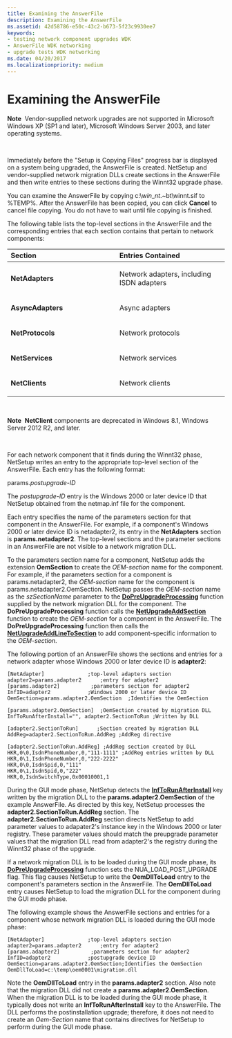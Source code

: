 ```yaml
---
title: Examining the AnswerFile
description: Examining the AnswerFile
ms.assetid: 42d58786-e50c-43c2-b673-5f23c9930ee7
keywords:
- testing network component upgrades WDK
- AnswerFile WDK networking
- upgrade tests WDK networking
ms.date: 04/20/2017
ms.localizationpriority: medium
---
```


# Examining the AnswerFile





**Note**  Vendor-supplied network upgrades are not supported in Microsoft Windows XP (SP1 and later), Microsoft Windows Server 2003, and later operating systems.

 

Immediately before the "Setup is Copying Files" progress bar is displayed on a system being upgraded, the AnswerFile is created. NetSetup and vendor-supplied network migration DLLs create sections in the AnswerFile and then write entries to these sections during the Winnt32 upgrade phase.

You can examine the AnswerFile by copying c:\\$win\_nt$.~bt\\winnt.sif to %TEMP%. After the AnswerFile has been copied, you can click **Cancel** to cancel file copying. You do not have to wait until file copying is finished.

The following table lists the top-level sections in the AnswerFile and the corresponding entries that each section contains that pertain to network components:

<table>
<colgroup>
<col width="50%" />
<col width="50%" />
</colgroup>
<thead>
<tr class="header">
<th align="left">Section</th>
<th align="left">Entries Contained</th>
</tr>
</thead>
<tbody>
<tr class="odd">
<td align="left"><p><strong>NetAdapters</strong></p></td>
<td align="left"><p>Network adapters, including ISDN adapters</p></td>
</tr>
<tr class="even">
<td align="left"><p><strong>AsyncAdapters</strong></p></td>
<td align="left"><p>Async adapters</p></td>
</tr>
<tr class="odd">
<td align="left"><p><strong>NetProtocols</strong></p></td>
<td align="left"><p>Network protocols</p></td>
</tr>
<tr class="even">
<td align="left"><p><strong>NetServices</strong></p></td>
<td align="left"><p>Network services</p></td>
</tr>
<tr class="odd">
<td align="left"><p><strong>NetClients</strong></p></td>
<td align="left"><p>Network clients</p></td>
</tr>
</tbody>
</table>

 

**Note**  **NetClient** components are deprecated in Windows 8.1, Windows Server 2012 R2, and later.

 

For each network component that it finds during the Winnt32 phase, NetSetup writes an entry to the appropriate top-level section of the AnswerFile. Each entry has the following format:

params.*postupgrade-ID*

The *postupgrade-ID* entry is the Windows 2000 or later device ID that NetSetup obtained from the netmap.inf file for the component.

Each entry specifies the name of the parameters section for that component in the AnswerFile. For example, if a component's Windows 2000 or later device ID is netadapter2, its entry in the **NetAdapters** section is **params.netadapter2**. The top-level sections and the parameter sections in an AnswerFile are not visible to a network migration DLL.

To the parameters section name for a component, NetSetup adds the extension **OemSection** to create the *OEM-section* name for the component. For example, if the parameters section for a component is params.netadapter2, the *OEM-section* name for the component is params.netadapter2.OemSection. NetSetup passes the *OEM-section* name as the *szSectionName* parameter to the [**DoPreUpgradeProcessing**](https://msdn.microsoft.com/library/windows/hardware/ff545634) function supplied by the network migration DLL for the component. The **DoPreUpgradeProcessing** function calls the [**NetUpgradeAddSection**](https://msdn.microsoft.com/library/windows/hardware/ff559063) function to create the *OEM-section* for a component in the AnswerFile. The **DoPreUpgradeProcessing** function then calls the [**NetUpgradeAddLineToSection**](https://msdn.microsoft.com/library/windows/hardware/ff559059) to add component-specific information to the *OEM-section*.

The following portion of an AnswerFile shows the sections and entries for a network adapter whose Windows 2000 or later device ID is **adapter2**:

```INF
[NetAdapter]              ;top-level adapters section
adapter2=params.adapter2      ;entry for adapter2
[params.adapter2]          ;parameters section for adapter2
InfID=adapter2            ;Windows 2000 or later device ID
OemSection=params.adapter2.OemSection  ;Identifies the OemSection

[params.adapter2.OemSection]  ;OemSection created by migration DLL
InfToRunAfterInstall="", adapter2.SectionToRun ;Written by DLL

[adapter2.SectionToRun]      ;Section created by migration DLL
AddReg=adapter2.SectionToRun.AddReg ;AddReg directive

[adapter2.SectionToRun.AddReg] ;AddReg section created by DLL
HKR,0\0,IsdnPhoneNumber,0,"111-1111" ;AddReg entries written by DLL
HKR,0\1,IsdnPhoneNumber,0,"222-2222"
HKR,0\0,IsdnSpid,0,"111"
HKR,0\1,IsdnSpid,0,"222"
HKR,0,IsdnSwitchType,0x00010001,1
```

During the GUI mode phase, NetSetup detects the [**InfToRunAfterInstall**](https://msdn.microsoft.com/library/windows/hardware/ff559059) key written by the migration DLL to the **params.adapter2.OemSection** of the example AnswerFile. As directed by this key, NetSetup processes the **adapter2.SectionToRun.AddReg** section. The **adapter2.SectionToRun.AddReg** section directs NetSetup to add parameter values to adapater2's instance key in the Windows 2000 or later registry. These parameter values should match the preupgrade parameter values that the migration DLL read from adapter2's the registry during the Winnt32 phase of the upgrade.

If a network migration DLL is to be loaded during the GUI mode phase, its [**DoPreUpgradeProcessing**](https://msdn.microsoft.com/library/windows/hardware/ff545634) function sets the NUA\_LOAD\_POST\_UPGRADE flag. This flag causes NetSetup to write the **OemDllToLoad** entry to the component's parameters section in the AnswerFile. The **OemDllToLoad** entry causes NetSetup to load the migration DLL for the component during the GUI mode phase.

The following example shows the AnswerFile sections and entries for a component whose network migration DLL is loaded during the GUI mode phase:

```INF
[NetAdapter]              ;top-level adapters section
adapter2=params.adapter2      ;entry for adapter2
[params.adapter2]          ;parameters section for adapter2
InfID=adapter2            ;postupgrade device ID
OemSection=params.adapter2.OemSection;Identifies the OemSection
OemDllToLoad=c:\temp\oem0001\migration.dll
```

Note the **OemDllToLoad** entry in the **params.adapter2** section. Also note that the migration DLL did not create a **params.adapter2.OemSection**. When the migration DLL is to be loaded during the GUI mode phase, it typically does not write an **InfToRunAfterInstall** key to the AnswerFile. The DLL performs the postinstallation upgrade; therefore, it does not need to create an *Oem-Section* name that contains directives for NetSetup to perform during the GUI mode phase.

 

 





